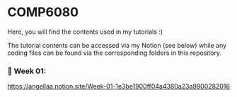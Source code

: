 # COMP6080

Here, you will find the contents used in my tutorials :)

The tutorial contents can be accessed via my Notion (see below) while any coding files can be found via the corresponding folders in this repository.

### 🌱 Week 01:

https://angellaa.notion.site/Week-01-1e3be1900ff04a4380a23a9900282016
